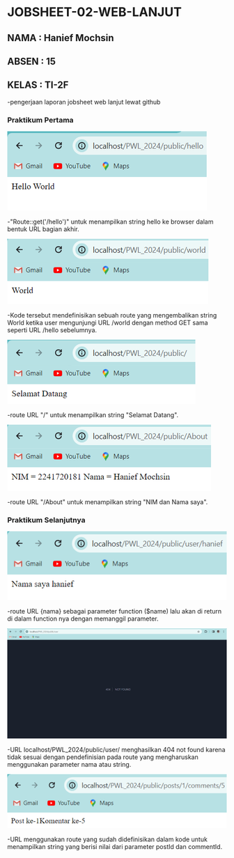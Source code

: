 # JOBSHEET-02-WEB-LANJUT

## NAMA : Hanief Mochsin

## ABSEN : 15

## KELAS : TI-2F

-pengerjaan laporan jobsheet web lanjut lewat github

### Praktikum Pertama

![alt text](image.png)

-"Route::get('/hello')" untuk menampilkan string hello ke browser dalam bentuk URL bagian akhir.

![alt text](<gambar/Screenshot 2024-02-24 024255.png>)

-Kode tersebut mendefinisikan sebuah route yang mengembalikan string World ketika user mengunjungi URL /world dengan method GET sama seperti URL /hello sebelumnya.

![alt text](<gambar/Screenshot 2024-02-24 034111.png>)

-route URL "/" untuk menampilkan string "Selamat Datang".

![alt text](image-1.png)

-route URL "/About" untuk menampilkan string "NIM dan Nama saya".

### Praktikum Selanjutnya

![alt text](image-2.png)

-route URL {nama} sebagai parameter function ($name) lalu akan di return di dalam function nya dengan memanggil parameter.

![alt text](image-3.png)

-URL localhost/PWL_2024/public/user/ menghasilkan 404 not found karena tidak sesuai dengan pendefinisian pada route yang mengharuskan menggunakan parameter nama atau string.

![alt text](image-4.png)

-URL menggunakan route yang sudah didefinisikan dalam kode untuk menampilkan string yang berisi nilai dari parameter postId dan commentId.
